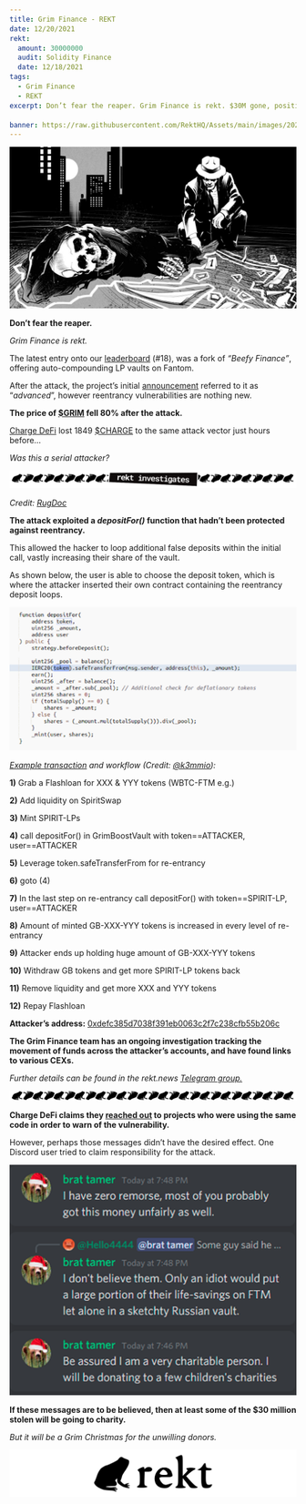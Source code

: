 ```yaml
---
title: Grim Finance - REKT
date: 12/20/2021
rekt:
  amount: 30000000
  audit: Solidity Finance
  date: 12/18/2021
tags:
  - Grim Finance
  - REKT
excerpt: Don’t fear the reaper. Grim Finance is rekt. $30M gone, position 18 on the leaderboard.

banner: https://raw.githubusercontent.com/RektHQ/Assets/main/images/2021/12/grim-header.png
---
```

![](https://raw.githubusercontent.com/RektHQ/Assets/main/images/2021/12/grim-header.png)

**Don’t fear the reaper.**

_Grim Finance is rekt._

The latest entry onto our [leaderboard](https://rekt.news/leaderboard/) (#18), was a fork of _“Beefy Finance”_, offering auto-compounding LP vaults on Fantom.

After the attack, the project’s initial [announcement](https://twitter.com/financegrim/status/1472357770846519312) referred to it as “_advanced_”, however reentrancy vulnerabilities are nothing new. 

**The price of [$GRIM](https://www.coingecko.com/en/coins/grimtoken) fell 80% after the attack.** 

[Charge DeFi](https://twitter.com/ChargeDeFi/status/1472136494085296128) lost 1849 [$CHARGE](https://www.coingecko.com/en/coins/chargedefi-charge) to the same attack vector just hours before…

_Was this a serial attacker?_

![](https://raw.githubusercontent.com/RektHQ/Assets/main/images/2021/09/rekt-investigates-linebreak.png)

_Credit: [RugDoc](https://twitter.com/RugDocIO/status/1472293717725913089)_

**The attack exploited a _depositFor()_ function that hadn’t been protected against reentrancy.**

This allowed the hacker to loop additional false deposits within the initial call, vastly increasing their share of the vault.

As shown below, the user is able to choose the deposit token, which is where the attacker inserted their own contract containing the reentrancy deposit loops.

![](https://raw.githubusercontent.com/RektHQ/Assets/main/images/2021/12/grim-code.png)

_[Example transaction](https://ftmscan.com/tx/0x19315e5b150d0a83e797203bb9c957ec1fa8a6f404f4f761d970cb29a74a5dd6) and workflow (Credit: [@k3mmio](https://threadreaderapp.com/thread/1472315936166219777.html)):_

**1)** Grab a Flashloan for XXX & YYY tokens (WBTC-FTM e.g.)

**2)** Add liquidity on SpiritSwap

**3)** Mint SPIRIT-LPs

**4)** call depositFor() in GrimBoostVault with token==ATTACKER, user==ATTACKER

**5)** Leverage token.safeTransferFrom for re-entrancy

**6)** goto (4)

**7)** In the last step on re-entrancy call depositFor() with token==SPIRIT-LP, user==ATTACKER

**8)** Amount of minted GB-XXX-YYY tokens is increased in every level of re-entrancy

**9)** Attacker ends up holding huge amount of GB-XXX-YYY tokens 

**10)** Withdraw GB tokens and get more SPIRIT-LP tokens back

**11)** Remove liquidity and get more XXX and YYY tokens

**12)** Repay Flashloan

**Attacker’s address:** [0xdefc385d7038f391eb0063c2f7c238cfb55b206c](https://ftmscan.com/address/0xdefc385d7038f391eb0063c2f7c238cfb55b206c)

**The Grim Finance team has an ongoing investigation tracking the movement of funds across the attacker’s accounts, and have found links to various CEXs.**

_Further details can be found in the rekt.news [Telegram group.](https://t.me/Rekt_HQ)_

![](https://raw.githubusercontent.com/RektHQ/Assets/main/images/2021/03/rekt-linebreak.png) 

**Charge DeFi claims they [reached out](https://twitter.com/ChargeDeFi/status/1472223355352895490) to projects who were using the same code in order to warn of the vulnerability.** 

However, perhaps those messages didn’t have the desired effect. One Discord user tried to claim responsibility for the attack.

![](https://raw.githubusercontent.com/RektHQ/Assets/main/images/2021/12/grim-discord.png)

**If these messages are to be believed, then at least some of the $30 million stolen will be going to charity.**

_But it will be a Grim Christmas for the unwilling donors._

![](https://raw.githubusercontent.com/RektHQ/Assets/main/images/2021/08/rekt-outline-conc.png)

